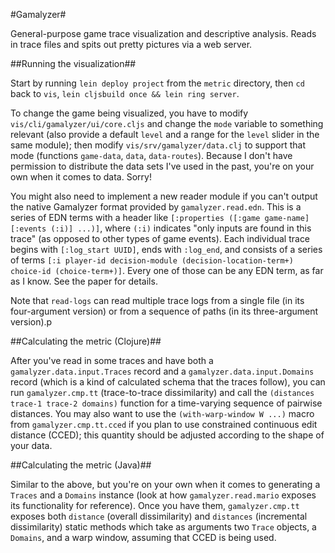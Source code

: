 #Gamalyzer#

General-purpose game trace visualization and descriptive analysis. Reads in trace files and spits out pretty pictures via a web server.

##Running the visualization##

Start by running `lein deploy project` from the `metric` directory, then `cd` back to `vis`, `lein cljsbuild once && lein ring server`.

To change the game being visualized, you have to modify `vis/cli/gamalyzer/ui/core.cljs` and change the `mode` variable to something relevant (also provide a default `level` and a range for the `level` slider in the same module); then modify `vis/srv/gamalyzer/data.clj` to support that mode (functions `game-data`, `data`, `data-routes`). Because I don't have permission to distribute the data sets I've used in the past, you're on your own when it comes to data. Sorry!

You might also need to implement a new reader module if you can't output the native Gamalyzer format provided by `gamalyzer.read.edn`. This is a series of EDN terms with a header like `[:properties ([:game game-name] [:events (:i)] ...)]`, where `(:i)` indicates "only inputs are found in this trace" (as opposed to other types of game events). Each individual trace begins with `[:log_start UUID]`, ends with `:log_end`, and consists of a series of terms `[:i player-id decision-module (decision-location-term+) choice-id (choice-term+)]`. Every one of those can be any EDN term, as far as I know. See the paper for details.

Note that `read-logs` can read multiple trace logs from a single file (in its four-argument version) or from a sequence of paths (in its three-argument version).p

##Calculating the metric (Clojure)##

After you've read in some traces and have both a `gamalyzer.data.input.Traces` record and a `gamalyzer.data.input.Domains` record (which is a kind of calculated schema that the traces follow), you can run `gamalyzer.cmp.tt` (trace-to-trace dissimilarity) and call the `(distances trace-1 trace-2 domains)` function for a time-varying sequence of pairwise distances. You may also want to use the `(with-warp-window W ...)` macro from `gamalyzer.cmp.tt.cced` if you plan to use constrained continuous edit distance (CCED); this quantity should be adjusted according to the shape of your data.

##Calculating the metric (Java)##

Similar to the above, but you're on your own when it comes to generating a `Traces` and a `Domains` instance (look at how `gamalyzer.read.mario` exposes its functionality for reference). Once you have them, `gamalyzer.cmp.tt` exposes both `distance` (overall dissimilarity) and `distances` (incremental dissimilarity) static methods which take as arguments two `Trace` objects, a `Domains`, and a warp window, assuming that CCED is being used.
